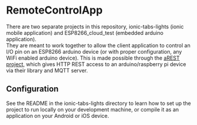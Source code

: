 # RemoteControlApp
There are two separate projects in this repository, ionic-tabs-lights (ionic mobile application) and ESP8266_cloud_test (embedded arduino application).  
They are meant to work together to allow the client application to control an I/O pin on an ESP8266 arduino device (or with proper configuration, any WiFi enabled arduino device). This is made possible through the [aREST project](https://arest.io/), which gives HTTP REST access to an arduino/raspberry pi device via their library and MQTT server.  

## Configuration
See the README in the ionic-tabs-lights directory to learn how to set up the project to run locally on your development machine, or compile it as an application on your Android or iOS device.  
